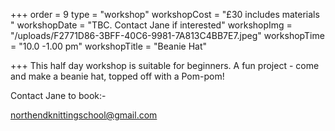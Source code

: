 +++
order = 9
type = "workshop"
workshopCost = "£30 includes materials "
workshopDate = "TBC. Contact Jane if interested"
workshopImg = "/uploads/F2771D86-3BFF-40C6-9981-7A813C4BB7E7.jpeg"
workshopTime = "10.0 -1.00 pm"
workshopTitle = "Beanie Hat"

+++
This half day workshop is suitable for beginners. A fun project - come and make a beanie hat, topped off with a Pom-pom! 

Contact Jane to book:-

northendknittingschool@gmail.com